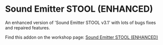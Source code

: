 # Sound Emitter STOOL (ENHANCED)

An enhanced version of 'Sound Emitter STOOL v3.1' with lots of bugs fixes and repaired features.

Find this addon on the workshop page: [Sound Emitter STOOL (ENHANCED)](https://steamcommunity.com/sharedfiles/filedetails/?id=3479980393)
